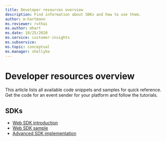 ```yaml
---
title: Developer resources overview 
description: Find information about SDKs and how to use them.
author: m-hartmann
ms.reviewer: ruthai
ms.author: mhart
ms.date: 10/25/2020
ms.service: customer-insights
ms.subservice: 
ms.topic: conceptual
ms.manager: shellyha
---
```


# Developer resources overview

This article lists all available code snippets and samples for quick reference. Get the code for an event sender for your platform and follow the tutorials. 

## SDKs

- [Web SDK introduction](instrument-website.md)
- [Web SDK sample](websdk-sample.md)
- [Advanced SDK implementation](advanced-SDK-implementation.md)

